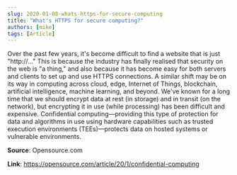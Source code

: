 ```yaml
---
slug: 2020-01-08-whats-https-for-secure-computing
title: "What's HTTPS for secure computing?"
authors: [mike]
tags: [Article]
---
```

Over the past few years, it's become difficult to find a website that is just "http://…" This is because the industry has finally realised that security on the web is "a thing," and also because it has become easy for both servers and clients to set up and use HTTPS connections. A similar shift may be on its way in computing across cloud, edge, Internet of Things, blockchain, artificial intelligence, machine learning, and beyond. We've known for a long time that we should encrypt data at rest (in storage) and in transit (on the network), but encrypting it in use (while processing) has been difficult and expensive. Confidential computing—providing this type of protection for data and algorithms in use using hardware capabilities such as trusted execution environments (TEEs)—protects data on hosted systems or vulnerable environments.

**Source**: Opensource.com

**Link**: https://opensource.com/article/20/1/confidential-computing